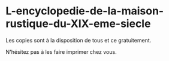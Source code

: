 # L-encyclopedie-de-la-maison-rustique-du-XIX-eme-siecle

Les copies sont à la disposition de tous et ce gratuitement.

N'hésitez pas à les faire imprimer chez vous.

